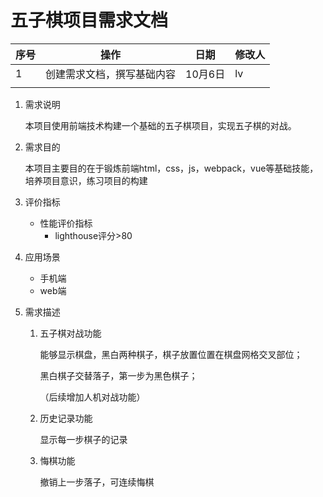 # 五子棋项目需求文档

| 序号 | 操作                       | 日期    | 修改人 |
| ---- | -------------------------- | ------- | ------ |
| 1    | 创建需求文档，撰写基础内容 | 10月6日 | lv     |
|      |                            |         |        |



1. 需求说明

   本项目使用前端技术构建一个基础的五子棋项目，实现五子棋的对战。

2. 需求目的

   本项目主要目的在于锻炼前端html，css，js，webpack，vue等基础技能，培养项目意识，练习项目的构建

3. 评价指标

   - 性能评价指标
     - lighthouse评分>80

4. 应用场景

   - 手机端
   - web端

5. 需求描述

   1. 五子棋对战功能

      能够显示棋盘，黑白两种棋子，棋子放置位置在棋盘网格交叉部位；

      黑白棋子交替落子，第一步为黑色棋子；

      （后续增加人机对战功能）

   2. 历史记录功能

      显示每一步棋子的记录

   3. 悔棋功能

      撤销上一步落子，可连续悔棋

